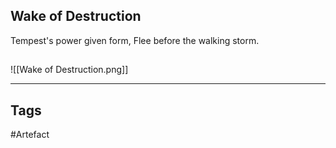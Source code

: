 ## Wake of Destruction
Tempest's power given form,
Flee before the walking storm.
## 
![[Wake of Destruction.png]]

---
## Tags
#Artefact